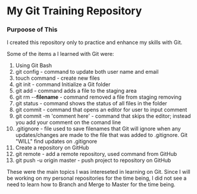 # My Git Training Repository

### Purpoose of This

I created this repository only to practice and enhance my skills with Git.

Some of the items a I learned with Git were:
1. Using Git Bash
2. git config - command to update both user name and email
3. touch command - create new files
4. git init - command Initialize a Git folder
5. git add - command adds a file to the staging area
6. git rm --**filename** - command removed a file from staging removing
7. git status - command shows the status of all files in the folder
8. git commit - command that opens an editor for user to input comment
9. git commit -m 'comment here' - command that skips the editor; instead you add your comment on the comand line
10. .gitignore - file used to save filenames that Git will ignore when any updates/changes are made to the file that was added to .gitignore. Git "WILL" find updates on .gitignore
11. Create a repository on GitHub
12. git remote - add a remote repository, used command from GitHub
13. git push -u origin master - push project to repository on GitHub

These were the main topics I was intereseted in learning on Git. Since I will be working on my personal repositories for the time being, I did not see a need to learn how to Branch and Merge to Master for the time being.